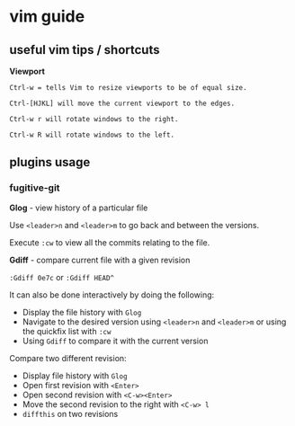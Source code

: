 # vim guide

## useful vim tips / shortcuts

**Viewport**

```
Ctrl-w = tells Vim to resize viewports to be of equal size.

Ctrl-[HJKL] will move the current viewport to the edges.

Ctrl-w r will rotate windows to the right.

Ctrl-w R will rotate windows to the left.
```

## plugins usage

### fugitive-git

**Glog** - view history of a particular file

Use `<leader>n` and `<leader>m` to go back and between the versions.

Execute `:cw` to view all the commits relating to the file.

**Gdiff** - compare current file with a given revision

`:Gdiff 0e7c` or `:Gdiff HEAD^`

It can also be done interactively by doing the following:

- Display the file history with `Glog`
- Navigate to the desired version using `<leader>n` and `<leader>m` or using the quickfix list with `:cw`
- Using `Gdiff` to compare it with the current version

Compare two different revision:

- Display file history with `Glog`
- Open first revision with `<Enter>`
- Open second revision with `<C-w><Enter>`
- Move the second revision to the right with `<C-w> l`
- `diffthis` on two revisions
